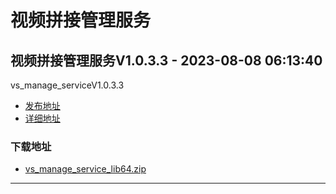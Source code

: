 # 视频拼接管理服务
## 视频拼接管理服务V1.0.3.3 - 2023-08-08 06:13:40
vs_manage_serviceV1.0.3.3
*  [发布地址](https://github.com/jadehh/VideoStitching/releases/tag/vs_manage_serviceV1.0.3.3)
*  [详细地址](https://github.com/jadehh/jadehh_file/releases/tag/vs_manage_serviceV1.0.3.3)
### 下载地址
* [vs_manage_service_lib64.zip](https://gh.ddlc.top/https://github.com/jadehh/jadehh_file/releases/download/vs_manage_serviceV1.0.3.3/vs_manage_service_lib64.zip)
----
